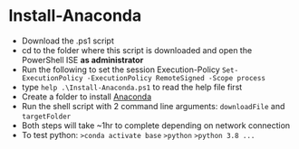 # Install-Anaconda

- Download the .ps1 script
- cd to the folder where this script is downloaded and open the PowerShell ISE **as administrator**
- Run the following to set the session Execution-Policy `Set-ExecutionPolicy -ExecutionPolicy RemoteSigned -Scope process`
- type `help .\Install-Anaconda.ps1` to read the help file first
- Create a folder to install [Anaconda](https://www.anaconda.com/) 
- Run the shell script with 2 command line arguments: `downloadFile` and `targetFolder`
- Both steps will take ~1hr to complete depending on network connection
- To test python: 
`>conda activate base`
`>python`
`>python 3.8 ...`
